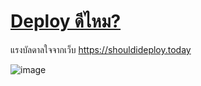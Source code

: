 # [Deploy ดีไหม?](https://deploydeemai.today)

แรงบัลดาลใจจากเว็บ <https://shouldideploy.today>

![image](https://user-images.githubusercontent.com/248741/183123438-b6839444-7130-40ba-832a-da75f2290104.png)
